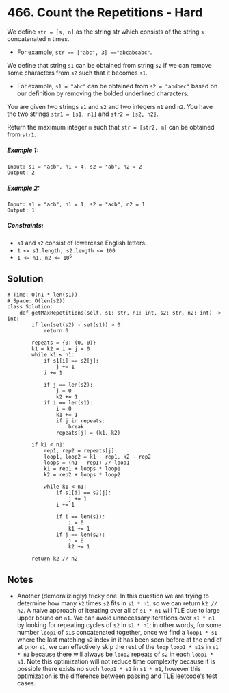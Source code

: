 # 466. Count the Repetitions - Hard

We define `str = [s, n]` as the string str which consists of the string `s` concatenated `n` times.

- For example, `str == ["abc", 3] =="abcabcabc"`.

We define that string `s1` can be obtained from string `s2` if we can remove some characters from `s2` such that it becomes `s1`.

- For example, `s1 = "abc"` can be obtained from `s2 = "abdbec"` based on our definition by removing the bolded underlined characters.

You are given two strings `s1` and `s2` and two integers `n1` and `n2`. You have the two strings `str1 = [s1, n1]` and `str2 = [s2, n2]`.

Return the maximum integer `m` such that `str = [str2, m]` can be obtained from `str1`.

##### Example 1:

```
Input: s1 = "acb", n1 = 4, s2 = "ab", n2 = 2
Output: 2
```

##### Example 2:

```
Input: s1 = "acb", n1 = 1, s2 = "acb", n2 = 1
Output: 1
```

##### Constraints:

- `s1` and `s2` consist of lowercase English letters.
- <code>1 <= s1.length, s2.length <= 100</code>
- <code>1 <= n1, n2 <= 10<sup>6</sup></code>

## Solution

```
# Time: O(n1 * len(s1))
# Space: O(len(s2))
class Solution:
    def getMaxRepetitions(self, s1: str, n1: int, s2: str, n2: int) -> int:
        if len(set(s2) - set(s1)) > 0:
            return 0
        
        repeats = {0: (0, 0)}
        k1 = k2 = i = j = 0
        while k1 < n1:
            if s1[i] == s2[j]:
                j += 1
            i += 1

            if j == len(s2):
                j = 0
                k2 += 1
            if i == len(s1):
                i = 0
                k1 += 1
                if j in repeats:
                    break
                repeats[j] = (k1, k2)
        
        if k1 < n1:
            rep1, rep2 = repeats[j]
            loop1, loop2 = k1 - rep1, k2 - rep2
            loops = (n1 - rep1) // loop1
            k1 = rep1 + loops * loop1
            k2 = rep2 + loops * loop2
    
            while k1 < n1:
                if s1[i] == s2[j]:
                    j += 1
                i += 1
    
                if i == len(s1):
                    i = 0
                    k1 += 1
                if j == len(s2):
                    j = 0
                    k2 += 1
        
        return k2 // n2
```

## Notes
- Another (demoralizingly) tricky one. In this question we are trying to determine how many `k2` times `s2` fits in `s1 * n1`, so we can return `k2 // n2`. A naive approach of iterating over all of `s1 * n1` will TLE due to large upper bound on `n1`. We can avoid unnecessary iterations over `s1 * n1` by looking for repeating cycles of `s2` in `s1 * n1`; in other words, for some number `loop1` of `s1`s concatenated together, once we find a `loop1 * s1` where the last matching `s2` index in it has been seen before at the end of at prior `s1`, we can effectively skip the rest of the `loop` `loop1 * s1`s in `s1 * n1` because there will always be `loop2` repeats of `s2` in each `loop1 * s1`. Note this optimization will not reduce time complexity because it is possible there exists no such `loop1 * s1` in `s1 * n1`, however this optimization is the difference between passing and TLE leetcode's test cases.